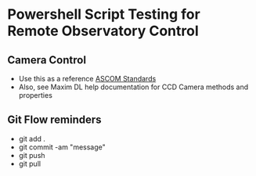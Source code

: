 # Powershell Script Testing for Remote Observatory Control

## Camera Control
* Use this as a reference
[ASCOM Standards](https://www.ascom-standards.org/Help/Developer/html/N_ASCOM_DriverAccess.htm)
* Also, see Maxim DL help documentation for CCD Camera methods and properties

## Git Flow reminders
* git add .
* git commit -am "message"
* git push
* git pull

